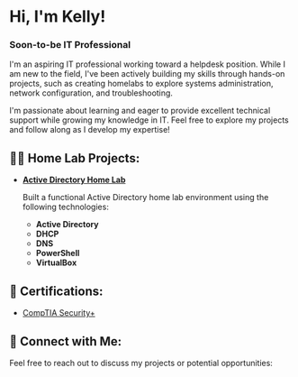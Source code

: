 
  <h1>Hi, I'm Kelly!</h1>
  <h3>Soon-to-be IT Professional</h3>

  <p>
    I'm an aspiring IT professional working toward a helpdesk position. While I am new to the field, I've been actively building my skills through hands-on projects, such as creating homelabs to explore systems administration, network configuration, and troubleshooting.
  </p>
  
  <p>
    I'm passionate about learning and eager to provide excellent technical support while growing my knowledge in IT. Feel free to explore my projects and follow along as I develop my expertise!
  </p>

  <h2>👨‍💻 Home Lab Projects:</h2>
  <ul>
    <li>
      <b><a href="https://github.com/KellyChristman/ActiveDirectoryLab" target="_blank">Active Directory Home Lab</a></b>
      <p>Built a functional Active Directory home lab environment using the following technologies:</p>
      <ul>
        <li><b>Active Directory</b></li>
        <li><b>DHCP</b></li>
        <li><b>DNS</b></li>
        <li><b>PowerShell</b></li>
        <li><b>VirtualBox</b></li>
      </ul>
    </li>
  </ul>

  <h2>📜 Certifications:</h2>
  <ul>
    <li>
      <a href="https://www.certmetrics.com/comptia/public/verification.aspx?code=JXPSWNKV3V56VWWB" target="_blank">CompTIA Security+</a>
    </li>
  </ul>

  <h2>🤳 Connect with Me:</h2>
  <p>Feel free to reach out to discuss my projects or potential opportunities:</p>



